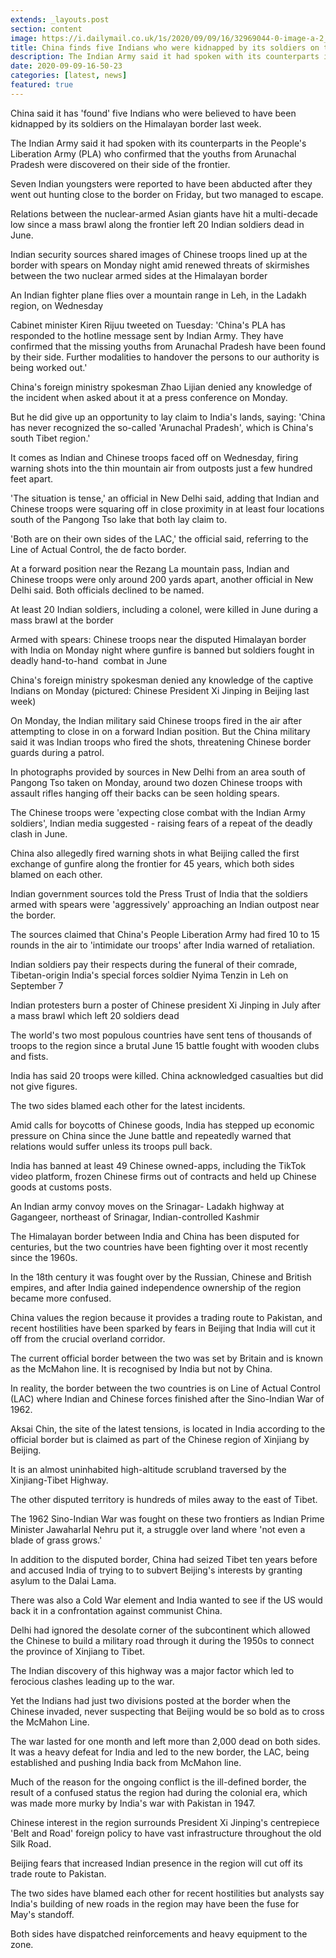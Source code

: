 ```yaml
---
extends: _layouts.post
section: content
image: https://i.dailymail.co.uk/1s/2020/09/09/16/32969044-0-image-a-2_1599665628121.jpg 
title: China finds five Indians who were kidnapped by its soldiers on the disputed Himalayan border 
description: The Indian Army said it had spoken with its counterparts in the Peoples Liberation Army who confirmed that the youths from Arunachal Pradesh were discovered on their side of the frontier. 
date: 2020-09-09-16-50-23 
categories: [latest, news] 
featured: true 
--- 
```

China said it has 'found' five Indians who were believed to have been kidnapped by its soldiers on the Himalayan border last week.

The Indian Army said it had spoken with its counterparts in the People's Liberation Army (PLA) who confirmed that the youths from Arunachal Pradesh were discovered on their side of the frontier.

Seven Indian youngsters were reported to have been abducted after they went out hunting close to the border on Friday, but two managed to escape.

Relations between the nuclear-armed Asian giants have hit a multi-decade low since a mass brawl along the frontier left 20 Indian soldiers dead in June.  

Indian security sources shared images of Chinese troops lined up at the border with spears on Monday night amid renewed threats of skirmishes between the two nuclear armed sides at the Himalayan border

An Indian fighter plane flies over a mountain range in Leh, in the Ladakh region, on Wednesday

Cabinet minister Kiren Rijuu tweeted on Tuesday: 'China's PLA has responded to the hotline message sent by Indian Army. They have confirmed that the missing youths from Arunachal Pradesh have been found by their side. Further modalities to handover the persons to our authority is being worked out.'

China's foreign ministry spokesman Zhao Lijian denied any knowledge of the incident when asked about it at a press conference on Monday.

But he did give up an opportunity to lay claim to India's lands, saying: 'China has never recognized the so-called 'Arunachal Pradesh', which is China's south Tibet region.'

It comes as Indian and Chinese troops faced off on Wednesday, firing warning shots into the thin mountain air from outposts just a few hundred feet apart.

'The situation is tense,' an official in New Delhi said, adding that Indian and Chinese troops were squaring off in close proximity in at least four locations south of the Pangong Tso lake that both lay claim to.

'Both are on their own sides of the LAC,' the official said, referring to the Line of Actual Control, the de facto border.

At a forward position near the Rezang La mountain pass, Indian and Chinese troops were only around 200 yards apart, another official in New Delhi said. Both officials declined to be named.

At least 20 Indian soldiers, including a colonel, were killed in June during a mass brawl at the border 

Armed with spears: Chinese troops near the disputed Himalayan border with India on Monday night where gunfire is banned but soldiers fought in deadly hand-to-hand  combat in June

China's foreign ministry spokesman denied any knowledge of the captive Indians on Monday (pictured: Chinese President Xi Jinping in Beijing last week)

On Monday, the Indian military said Chinese troops fired in the air after attempting to close in on a forward Indian position. But the China military said it was Indian troops who fired the shots, threatening Chinese border guards during a patrol.

In photographs provided by sources in New Delhi from an area south of Pangong Tso taken on Monday, around two dozen Chinese troops with assault rifles hanging off their backs can be seen holding spears. 

The Chinese troops were 'expecting close combat with the Indian Army soldiers', Indian media suggested - raising fears of a repeat of the deadly clash in June. 

China also allegedly fired warning shots in what Beijing called the first exchange of gunfire along the frontier for 45 years, which both sides blamed on each other.  

Indian government sources told the Press Trust of India that the soldiers armed with spears were 'aggressively' approaching an Indian outpost near the border.  

The sources claimed that China's People Liberation Army had fired 10 to 15 rounds in the air to 'intimidate our troops' after India warned of retaliation.  

Indian soldiers pay their respects during the funeral of their comrade, Tibetan-origin India's special forces soldier Nyima Tenzin in Leh on September 7

Indian protesters burn a poster of Chinese president Xi Jinping in July after a mass brawl which left 20 soldiers dead 

The world's two most populous countries have sent tens of thousands of troops to the region since a brutal June 15 battle fought with wooden clubs and fists. 

India has said 20 troops were killed. China acknowledged casualties but did not give figures.

The two sides blamed each other for the latest incidents. 

Amid calls for boycotts of Chinese goods, India has stepped up economic pressure on China since the June battle and repeatedly warned that relations would suffer unless its troops pull back.

India has banned at least 49 Chinese owned-apps, including the TikTok video platform, frozen Chinese firms out of contracts and held up Chinese goods at customs posts.

An Indian army convoy moves on the Srinagar- Ladakh highway at Gagangeer, northeast of Srinagar, Indian-controlled Kashmir

The Himalayan border between India and China has been disputed for centuries, but the two countries have been fighting over it most recently since the 1960s.

In the 18th century it was fought over by the Russian, Chinese and British empires, and after India gained independence ownership of the region became more confused.

China values the region because it provides a trading route to Pakistan, and recent hostilities have been sparked by fears in Beijing that India will cut it off from the crucial overland corridor.

The current official border between the two was set by Britain and is known as the McMahon line. It is recognised by India but not by China.

In reality, the border between the two countries is on Line of Actual Control (LAC) where Indian and Chinese forces finished after the Sino-Indian War of 1962.

Aksai Chin, the site of the latest tensions, is located in India according to the official border but is claimed as part of the Chinese region of Xinjiang by Beijing.

It is an almost uninhabited high-altitude scrubland traversed by the Xinjiang-Tibet Highway.

The other disputed territory is hundreds of miles away to the east of Tibet.

The 1962 Sino-Indian War was fought on these two frontiers as Indian Prime Minister Jawaharlal Nehru put it, a struggle over land where 'not even a blade of grass grows.' 

In addition to the disputed border, China had seized Tibet ten years before and accused India of trying to to subvert Beijing's interests by granting asylum to the Dalai Lama.

There was also a Cold War element and India wanted to see if the US would back it in a confrontation against communist China.

Delhi had ignored the desolate corner of the subcontinent which allowed the Chinese to build a military road through it during the 1950s to connect the province of Xinjiang to Tibet.

The Indian discovery of this highway was a major factor which led to ferocious clashes leading up to the war. 

Yet the Indians had just two divisions posted at the border when the Chinese invaded, never suspecting that Beijing would be so bold as to cross the McMahon Line. 

The war lasted for one month and left more than 2,000 dead on both sides. It was a heavy defeat for India and led to the new border, the LAC, being established and pushing India back from McMahon line.

Much of the reason for the ongoing conflict is the ill-defined border, the result of a confused status the region had during the colonial era, which was made more murky by India's war with Pakistan in 1947.

Chinese interest in the region surrounds President Xi Jinping's centrepiece 'Belt and Road' foreign policy to have vast infrastructure throughout the old Silk Road. 

Beijing fears that increased Indian presence in the region will cut off its trade route to Pakistan.

The two sides have blamed each other for recent hostilities but analysts say India's building of new roads in the region may have been the fuse for May's standoff.

Both sides have dispatched reinforcements and heavy equipment to the zone. 

